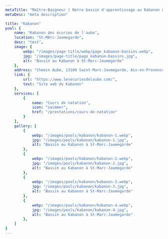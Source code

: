 ```yaml
---
metaTitle: "Maître-Baigneur | Notre bassin d'apprentissage au Kabanon des écuries de l'aube"
metaDesc: "meta description"

title: "Kabanon"
pool: {
	name: "Kabanon des écuries de l'aube",
	location: "St-MArc-Jaumegarde",
	desc: "test",
	image: {
		webp: "/images/page-title/webp/page_kabanon-bassins.webp",
		jpg: "/images/page-title/page_kabanon-bassins.jpg",
		alt: "Bassin au Kabanon à St-Marc-Jaumegarde"
	},
	address: "Chemin Aube, 13100 Saint-Marc-Jaumegarde, Aix-en-Provence France",
	link: {
		url: "https://www.lesecuriesdelaube.com/",
		text: "Site web du Kabanon"
	},
	services: [
		{
			name: "Cours de natation",
			icon: "swimmer",
			href: "/prestations/cours-de-natation"
		}
	],
	gallery: [
		{
			webp: "/images/pools/kabanon/kabanon-1.webp",
			jpg: "/images/pools/kabanon/kabanon-1.jpg",
			alt: "Bassin au Kabanon à St-Marc-Jaumegarde"
		},
		{
			webp: "/images/pools/kabanon/kabanon-2.webp",
			jpg: "/images/pools/kabanon/kabanon-2.jpg",
			alt: "Bassin au Kabanon à St-Marc-Jaumegarde"
		},
		{
			webp: "/images/pools/kabanon/kabanon-3.webp",
			jpg: "/images/pools/kabanon/kabanon-3.jpg",
			alt: "Bassin au Kabanon à St-Marc-Jaumegarde"
		},
		{
			webp: "/images/pools/kabanon/kabanon-4.webp",
			jpg: "/images/pools/kabanon/kabanon-4.jpg",
			alt: "Bassin au Kabanon à St-Marc-Jaumegarde"
		},
	]
}
---
```

